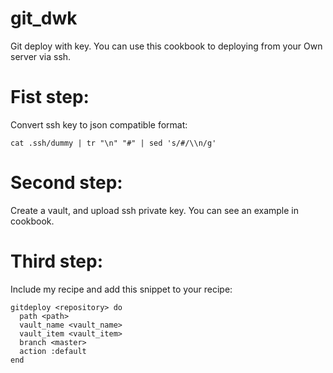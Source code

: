 # git_dwk

Git deploy with key. You can use this cookbook to deploying from your Own server via ssh.

Fist step:
==========

Convert ssh key to json compatible format:

```
cat .ssh/dummy | tr "\n" "#" | sed 's/#/\\n/g'
```

Second step:
============

Create a vault, and upload ssh private key. You can see an example in cookbook.

Third step:
===========

Include my recipe and add this snippet to your recipe:

```
gitdeploy <repository> do
  path <path>
  vault_name <vault_name>
  vault_item <vault_item>
  branch <master>
  action :default
end
```
